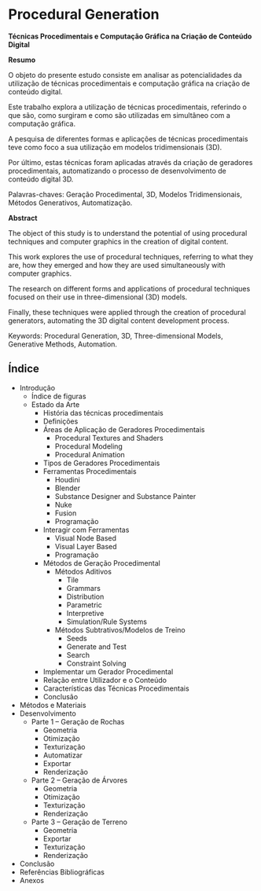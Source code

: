 # Procedural Generation

**Técnicas Procedimentais e Computação Gráfica na Criação de Conteúdo Digital**

**Resumo**

O objeto do presente estudo consiste em analisar as potencialidades da utilização de técnicas
procedimentais e computação gráfica na criação de conteúdo digital.

Este trabalho explora a utilização de técnicas procedimentais, referindo o que são, como
surgiram e como são utilizadas em simultâneo com a computação gráfica.

A pesquisa de diferentes formas e aplicações de técnicas procedimentais teve como foco a
sua utilização em modelos tridimensionais (3D).

Por último, estas técnicas foram aplicadas através da criação de geradores procedimentais,
automatizando o processo de desenvolvimento de conteúdo digital 3D.

Palavras-chaves: Geração Procedimental, 3D, Modelos Tridimensionais, Métodos
Generativos, Automatização.


**Abstract**

The object of this study is to understand the potential of using procedural techniques and
computer graphics in the creation of digital content.

This work explores the use of procedural techniques, referring to what they are, how they
emerged and how they are used simultaneously with computer graphics.

The research on different forms and applications of procedural techniques focused on their
use in three-dimensional (3D) models.

Finally, these techniques were applied through the creation of procedural generators,
automating the 3D digital content development process.

Keywords: Procedural Generation, 3D, Three-dimensional Models, Generative Methods,
Automation.



## Índice

- Introdução 
	- Índice de figuras
   - Estado da Arte
      - História das técnicas procedimentais
      - Definições
      - Áreas de Aplicação de Geradores Procedimentais
         - Procedural Textures and Shaders
         - Procedural Modeling
         - Procedural Animation
      - Tipos de Geradores Procedimentais
      - Ferramentas Procedimentais
         - Houdini
         - Blender
         - Substance Designer and Substance Painter
         - Nuke
         - Fusion
         - Programação
      - Interagir com Ferramentas
         - Visual Node Based
         - Visual Layer Based
         - Programação
      - Métodos de Geração Procedimental
         - Métodos Aditivos
            - Tile
            - Grammars
            - Distribution
            - Parametric
            - Interpretive
            - Simulation/Rule Systems
         - Métodos Subtrativos/Modelos de Treino
            - Seeds
            - Generate and Test
            - Search
            - Constraint Solving
      - Implementar um Gerador Procedimental
      - Relação entre Utilizador e o Conteúdo
      - Características das Técnicas Procedimentais
      - Conclusão
- Métodos e Materiais
- Desenvolvimento
   - Parte 1 – Geração de Rochas
      - Geometria
      - Otimização
      - Texturização
      - Automatizar
      - Exportar
      - Renderização
   - Parte 2 – Geração de Árvores
      - Geometria
      - Otimização
      - Texturização
      - Renderização
   - Parte 3 – Geração de Terreno
      - Geometria
      - Exportar
      - Texturização
      - Renderização
- Conclusão
- Referências Bibliográficas
- Anexos